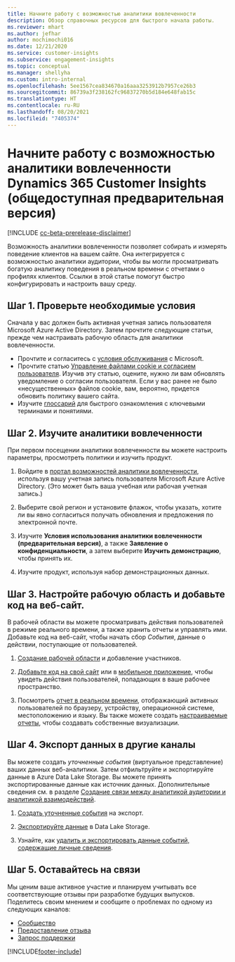 ```yaml
---
title: Начните работу с возможностью аналитики вовлеченности
description: Обзор справочных ресурсов для быстрого начала работы.
ms.reviewer: mhart
ms.author: jefhar
author: mochimochi016
ms.date: 12/21/2020
ms.service: customer-insights
ms.subservice: engagement-insights
ms.topic: conceptual
ms.manager: shellyha
ms.custom: intro-internal
ms.openlocfilehash: 5ee1567cea834670a16aaa3253912b7957ce26b3
ms.sourcegitcommit: 86739a3f238162fc96837270b5d184e648fab15c
ms.translationtype: HT
ms.contentlocale: ru-RU
ms.lasthandoff: 08/20/2021
ms.locfileid: "7405374"
---
```

# <a name="get-started-with-dynamics-365-customer-insights-engagement-insights-capability-public-preview"></a>Начните работу с возможностью аналитики вовлеченности Dynamics 365 Customer Insights (общедоступная предварительная версия)

[!INCLUDE [cc-beta-prerelease-disclaimer](includes/cc-beta-prerelease-disclaimer.md)]

Возможность аналитики вовлеченности позволяет собирать и измерять поведение клиентов на вашем сайте. Она интегрируется с возможностью аналитики аудитории, чтобы вы могли просматривать богатую аналитику поведения в реальном времени с отчетами о профилях клиентов. Ссылки в этой статье помогут быстро конфигурировать и настроить вашу среду.

## <a name="step-1-review-prerequisites"></a>Шаг 1. Проверьте необходимые условия

Сначала у вас должен быть активная учетная запись пользователя Microsoft Azure Active Directory. Затем прочтите следующие статьи, прежде чем настраивать рабочую область для аналитики вовлеченности.

- Прочтите и согласитесь с [условия обслуживания](terms-of-service.md) с Microsoft.  
- Прочтите статью [Управление файлами cookie и согласием пользователя](user-consent-storage.md). Изучив эту статью, оцените, нужно ли вам обновлять уведомление о согласии пользователя. Если у вас ранее не было «несущественных» файлов cookie, вам, вероятно, придется обновить политику вашего сайта.
- Изучите [глоссарий](glossary.md) для быстрого ознакомления с ключевыми терминами и понятиями.

## <a name="step-2-explore-engagement-insights"></a>Шаг 2. Изучите аналитики вовлеченности

При первом посещении аналитики вовлеченности вы можете настроить параметры, просмотреть политики и изучить продукт.

1. Войдите в [портал возможностей аналитики вовлеченности](https://pi.dynamics.com), используя вашу учетная запись пользователя Microsoft Azure Active Directory. (Это может быть ваша учебная или рабочая учетная запись.)

1. Выберите свой регион и установите флажок, чтобы указать, хотите ли вы явно согласиться получать обновления и предложения по электронной почте.

1. Изучите **Условия использования аналитики вовлеченности (предварительная версия)**, а также **Заявление о конфиденциальности**, а затем выберите **Изучить демонстрацию**, чтобы принять их.

1. Изучите продукт, используя набор демонстрационных данных.

##  <a name="step-3-set-up-a-workspace-and-add-code-to-your-website"></a>Шаг 3. Настройте рабочую область и добавьте код на веб-сайт.

В рабочей области вы можете просматривать действия пользователей в режиме реального времени, а также хранить отчеты и управлять ими. Добавьте код на веб-сайт, чтобы начать сбор *События*, данные о действии, поступающие от пользователей.

1. [Создание рабочей области](create-workspace.md) и добавление участников.

1. [Добавьте код на свой сайт](instrument-website.md) или в [мобильное приложение](developer-resources.md#capture-events-from-mobile-apps), чтобы увидеть действия пользователей, попадающих в ваше рабочее пространство.

1. Посмотреть [отчет в реальном времени](view-reports.md), отображающий активных пользователей по браузеру, устройству, операционной системе, местоположению и языку. Вы также можете создать [настраиваемые отчеты](custom-reports.md), чтобы создавать собственные визуализации.
    
## <a name="step-4-export-data-to-other-channels"></a>Шаг 4. Экспорт данных в другие каналы

Вы можете создать *уточненные события* (виртуальное представление) ваших данных веб-аналитики. Затем отфильтруйте и экспортируйте данные в Azure Data Lake Storage. Вы можете принять экспортированные данные как источник данных. Дополнительные сведения см. в разделе [Создание связи между аналитикой аудитории и аналитикой взаимодействий](integrate-audience-insights-engagement-insights.md).

1. [Создать уточненные события](refined-events.md) на экспорт.

1. [Экспортируйте данные](export-events.md) в Data Lake Storage.

1. Узнайте, как [удалить и экспортировать данные событий, содержащие личные сведения](delete-export-personal-data.md).
 
## <a name="step-5-stay-connected"></a>Шаг 5. Оставайтесь на связи

Мы ценим ваше активное участие и планируем учитывать все соответствующие отзывы при разработке будущих выпусков. Поделитесь своим мнением и сообщите о проблемах по одному из следующих каналов:
- [Сообщество](https://go.microsoft.com/fwlink/?linkid=2141648)
- [Предоставление отзыва](https://go.microsoft.com/fwlink/?linkid=2143222)
- [Запрос поддержки](https://go.microsoft.com/fwlink/?linkid=2145734) 


[!INCLUDE[footer-include](../includes/footer-banner.md)]
